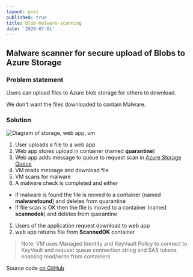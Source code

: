 ```yaml
---
layout: post
published: true
title: blob-malware-scanning
date: '2020-07-01'
---
```

## Malware scanner for secure upload of Blobs to Azure Storage

### Problem statement
Users can upload files to Azure blob storage for others to download.

We don't want the files downloaded to contain Malware.

### Solution
![Diagram of storage, web app, vm]({{site.baseurl}}/img/blob-upload-malware2.png)
1. User uploads a file to a web app
1. Web app stores upload in container (named **quarantine**)
1. Web app adds message to queue to request scan in [Azure Storage Queue](https://docs.microsoft.com/en-us/azure/storage/queues/storage-dotnet-how-to-use-queues?tabs=dotnet)
1. VM reads message and download file
1. VM scans for malware
1. A malware check is completed and either
  - If malware is found the file is moved to a container (named **malwarefound**) and deletes from quarantine
  - If file scan is OK then the file is moved to a container (named **scannedok**) and deletes from quarantine
1. Users of the application request download to web app
1. web app returns file from **ScannedOK** container

> Note: VM uses Managed Identity and KeyVault Policy to connect to KeyVault and request queue connection string and SAS tokens enabling read/write from containers 


Source code [on GitHub](https://github.com/gitstua/azure-blob-storage-malware-scan)
